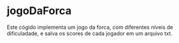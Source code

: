 # jogoDaForca
Este cógido implementa um jogo da forca, com diferentes níveis de dificuladade, e salva os scores de cada jogador em um arquivo txt. 
